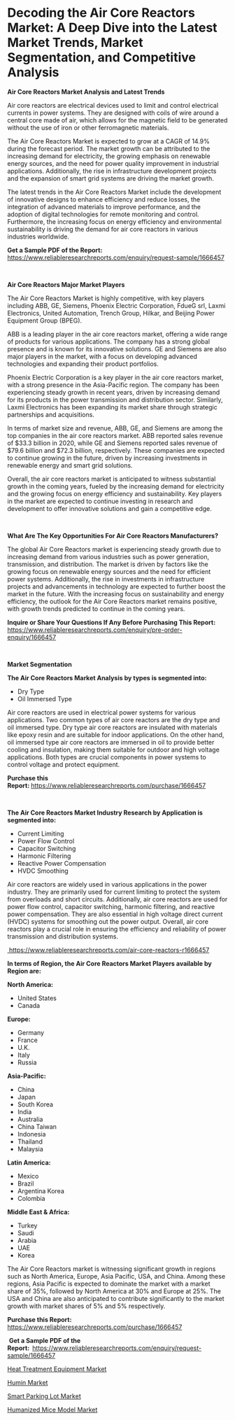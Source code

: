 <p><h1>Decoding the Air Core Reactors Market: A Deep Dive into the Latest Market Trends, Market Segmentation, and Competitive Analysis</h1></p><p><strong>Air Core Reactors Market Analysis and Latest Trends</strong></p>
<p><p>Air core reactors are electrical devices used to limit and control electrical currents in power systems. They are designed with coils of wire around a central core made of air, which allows for the magnetic field to be generated without the use of iron or other ferromagnetic materials.</p><p>The Air Core Reactors Market is expected to grow at a CAGR of 14.9% during the forecast period. The market growth can be attributed to the increasing demand for electricity, the growing emphasis on renewable energy sources, and the need for power quality improvement in industrial applications. Additionally, the rise in infrastructure development projects and the expansion of smart grid systems are driving the market growth.</p><p>The latest trends in the Air Core Reactors Market include the development of innovative designs to enhance efficiency and reduce losses, the integration of advanced materials to improve performance, and the adoption of digital technologies for remote monitoring and control. Furthermore, the increasing focus on energy efficiency and environmental sustainability is driving the demand for air core reactors in various industries worldwide.</p></p>
<p><strong>Get a Sample PDF of the Report:&nbsp;</strong> <a href="https://www.reliableresearchreports.com/enquiry/request-sample/1666457">https://www.reliableresearchreports.com/enquiry/request-sample/1666457</a></p>
<p>&nbsp;</p>
<p><strong>Air Core Reactors Major Market Players</strong></p>
<p><p>The Air Core Reactors Market is highly competitive, with key players including ABB, GE, Siemens, Phoenix Electric Corporation, FdueG srl, Laxmi Electronics, United Automation, Trench Group, Hilkar, and Beijing Power Equipment Group (BPEG). </p><p>ABB is a leading player in the air core reactors market, offering a wide range of products for various applications. The company has a strong global presence and is known for its innovative solutions. GE and Siemens are also major players in the market, with a focus on developing advanced technologies and expanding their product portfolios.</p><p>Phoenix Electric Corporation is a key player in the air core reactors market, with a strong presence in the Asia-Pacific region. The company has been experiencing steady growth in recent years, driven by increasing demand for its products in the power transmission and distribution sector. Similarly, Laxmi Electronics has been expanding its market share through strategic partnerships and acquisitions.</p><p>In terms of market size and revenue, ABB, GE, and Siemens are among the top companies in the air core reactors market. ABB reported sales revenue of $33.3 billion in 2020, while GE and Siemens reported sales revenue of $79.6 billion and $72.3 billion, respectively. These companies are expected to continue growing in the future, driven by increasing investments in renewable energy and smart grid solutions.</p><p>Overall, the air core reactors market is anticipated to witness substantial growth in the coming years, fueled by the increasing demand for electricity and the growing focus on energy efficiency and sustainability. Key players in the market are expected to continue investing in research and development to offer innovative solutions and gain a competitive edge.</p></p>
<p>&nbsp;</p>
<p><strong>What Are The Key Opportunities For Air Core Reactors Manufacturers?</strong></p>
<p><p>The global Air Core Reactors market is experiencing steady growth due to increasing demand from various industries such as power generation, transmission, and distribution. The market is driven by factors like the growing focus on renewable energy sources and the need for efficient power systems. Additionally, the rise in investments in infrastructure projects and advancements in technology are expected to further boost the market in the future. With the increasing focus on sustainability and energy efficiency, the outlook for the Air Core Reactors market remains positive, with growth trends predicted to continue in the coming years.</p></p>
<p><strong>Inquire or Share Your Questions If Any Before Purchasing This Report:</strong> <a href="https://www.reliableresearchreports.com/enquiry/pre-order-enquiry/1666457">https://www.reliableresearchreports.com/enquiry/pre-order-enquiry/1666457</a></p>
<p>&nbsp;</p>
<p><strong>Market Segmentation</strong></p>
<p><strong>The Air Core Reactors Market Analysis by types is segmented into:</strong></p>
<p><ul><li>Dry Type</li><li>Oil Immersed Type</li></ul></p>
<p><p>Air core reactors are used in electrical power systems for various applications. Two common types of air core reactors are the dry type and oil immersed type. Dry type air core reactors are insulated with materials like epoxy resin and are suitable for indoor applications. On the other hand, oil immersed type air core reactors are immersed in oil to provide better cooling and insulation, making them suitable for outdoor and high voltage applications. Both types are crucial components in power systems to control voltage and protect equipment.</p></p>
<p><strong>Purchase this Report:&nbsp;</strong><a href="https://www.reliableresearchreports.com/purchase/1666457">https://www.reliableresearchreports.com/purchase/1666457</a></p>
<p>&nbsp;</p>
<p><strong>The Air Core Reactors Market Industry Research by Application is segmented into:</strong></p>
<p><ul><li>Current Limiting</li><li>Power Flow Control</li><li>Capacitor Switching</li><li>Harmonic Filtering</li><li>Reactive Power Compensation</li><li>HVDC Smoothing</li></ul></p>
<p><p>Air core reactors are widely used in various applications in the power industry. They are primarily used for current limiting to protect the system from overloads and short circuits. Additionally, air core reactors are used for power flow control, capacitor switching, harmonic filtering, and reactive power compensation. They are also essential in high voltage direct current (HVDC) systems for smoothing out the power output. Overall, air core reactors play a crucial role in ensuring the efficiency and reliability of power transmission and distribution systems.</p></p>
<p><a href="https://www.reliableresearchreports.com/air-core-reactors-r1666457">&nbsp;https://www.reliableresearchreports.com/air-core-reactors-r1666457</a></p>
<p><strong>In terms of Region, the Air Core Reactors Market Players available by Region are:</strong></p>
<p>
    <p> <strong> North America: </strong>
        <ul>
            <li>United States</li>
            <li>Canada</li>
        </ul>
        </p> 
    <p> <strong> Europe: </strong>
        <ul>
            <li>Germany</li>
            <li>France</li>
            <li>U.K.</li>
            <li>Italy</li>
            <li>Russia</li>
        </ul>
        </p> 
    <p> <strong> Asia-Pacific: </strong>
        <ul>
            <li>China</li>
            <li>Japan</li>
            <li>South Korea</li>
            <li>India</li>
            <li>Australia</li>
            <li>China Taiwan</li>
            <li>Indonesia</li>
            <li>Thailand</li>
            <li>Malaysia</li>
        </ul>
        </p> 
    <p> <strong> Latin America: </strong>
        <ul>
            <li>Mexico</li>
            <li>Brazil</li>
            <li>Argentina Korea</li>
            <li>Colombia</li>
        </ul>
        </p> 
    <p> <strong> Middle East & Africa: </strong>
        <ul>
            <li>Turkey</li>
            <li>Saudi</li>
            <li>Arabia</li>
            <li>UAE</li>
            <li>Korea</li>
        </ul>
    </p>
    </p>
<p><p>The Air Core Reactors market is witnessing significant growth in regions such as North America, Europe, Asia Pacific, USA, and China. Among these regions, Asia Pacific is expected to dominate the market with a market share of 35%, followed by North America at 30% and Europe at 25%. The USA and China are also anticipated to contribute significantly to the market growth with market shares of 5% and 5% respectively.</p></p>
<p><strong>Purchase this Report: </strong><a href="https://www.reliableresearchreports.com/purchase/1666457">https://www.reliableresearchreports.com/purchase/1666457</a></p>
<p>&nbsp;<strong>Get a Sample PDF of the Report:&nbsp;&nbsp;</strong><a href="https://www.reliableresearchreports.com/enquiry/request-sample/1666457">https://www.reliableresearchreports.com/enquiry/request-sample/1666457</a></p>
<p><strong></strong></p>
<p><p><a href="https://github.com/yemakinde/Market-Research-Report-List-2/blob/main/heat-treatment-equipment-market.md">Heat Treatment Equipment Market</a></p><p><a href="https://www.linkedin.com/pulse/humin-market-share-evolution-growth-trends-2024-2031-kuznets-yflec">Humin Market</a></p><p><a href="https://github.com/jsmusil/Market-Research-Report-List-3/blob/main/smart-parking-lot-market.md">Smart Parking Lot Market</a></p><p><a href="https://www.linkedin.com/pulse/decoding-humanized-mice-model-market-metrics-share-trends-growth-kql3c">Humanized Mice Model Market</a></p></p>